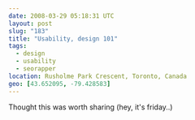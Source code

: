 ```yaml
---
date: 2008-03-29 05:18:31 UTC
layout: post
slug: "183"
title: "Usability, design 101"
tags:
  - design
  - usability
  - seorapper
location: Rusholme Park Crescent, Toronto, Canada
geo: [43.652095, -79.428583]
---
```

<p>Thought this was worth sharing (hey, it's friday..)</p>

<object width="425" height="355"><param name="movie" value="http://www.youtube.com/v/a0qMe7Z3EYg&hl=en"></param><param name="wmode" value="transparent"></param><embed src="http://www.youtube.com/v/a0qMe7Z3EYg&hl=en" type="application/x-shockwave-flash" wmode="transparent" width="425" height="355"></embed></object>

